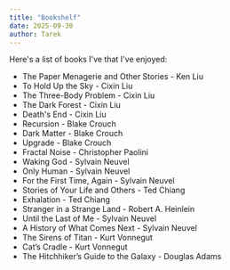 ```yaml
---
title: "Bookshelf"
date: 2025-09-30
author: Tarek
---
```

Here's a list of books I've that I've enjoyed:

* The Paper Menagerie and Other Stories - Ken Liu
* To Hold Up the Sky - Cixin Liu
* The Three-Body Problem - Cixin Liu
* The Dark Forest - Cixin Liu
* Death's End - Cixin Liu
* Recursion - Blake Crouch
* Dark Matter - Blake Crouch
* Upgrade - Blake Crouch
* Fractal Noise - Christopher Paolini
* Waking God - Sylvain Neuvel
* Only Human - Sylvain Neuvel
* For the First Time, Again - Sylvain Neuvel
* Stories of Your Life and Others - Ted Chiang
* Exhalation - Ted Chiang
* Stranger in a Strange Land - Robert A. Heinlein
* Until the Last of Me - Sylvain Neuvel
* A History of What Comes Next - Sylvain Neuvel
* The Sirens of Titan - Kurt Vonnegut
* Cat’s Cradle - Kurt Vonnegut
* The Hitchhiker’s Guide to the Galaxy - Douglas Adams
